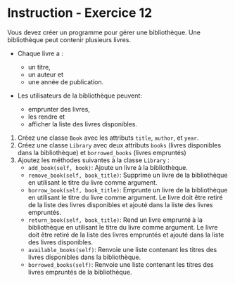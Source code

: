 # Instruction - Exercice 12

Vous devez créer un programme pour gérer une bibliothèque. 
Une bibliothèque peut contenir plusieurs livres.
- Chaque livre a : 
   - un titre,
   - un auteur et 
   - une année de publication. 

- Les utilisateurs de la bibliothèque peuvent: 
   - emprunter des livres,
   - les rendre et 
   - afficher la liste des livres disponibles.

1. Créez une classe `Book` avec les attributs `title`, `author`, et `year`.
2. Créez une classe `Library` avec deux attributs `books` (livres disponibles dans la bibliothèque) et  `borrowed_books` (livres empruntés)
3. Ajoutez les méthodes suivantes à la classe `Library` :
   - `add_book(self, book)`: Ajoute un livre à la bibliothèque.
   - `remove_book(self, book_title)`: Supprime un livre de la bibliothèque en utilisant le titre du livre comme argument.
   - `borrow_book(self, book_title)`: Emprunte un livre de la bibliothèque en utilisant le titre du livre comme argument. Le livre doit être retiré de la liste des livres disponibles et ajouté dans la liste des livres empruntés.
   - `return_book(self, book_title)`: Rend un livre emprunté à la bibliothèque en utilisant le titre du livre comme argument. Le livre doit être retiré de la liste des livres empruntés et ajouté dans la liste des livres disponibles.
   - `available_books(self)`: Renvoie une liste contenant les titres des livres disponibles dans la bibliothèque.
   - `borrowed_books(self)`: Renvoie une liste contenant les titres des livres empruntés de la bibliothèque.
